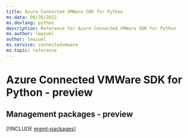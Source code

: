 ```yaml
---
title: Azure Connected VMWare SDK for Python
ms.data: 08/26/2022
ms.devlang: python
description: Reference for Azure Connected VMWare SDK for Python
ms.author: lmazuel
author: lmazuel
ms.service: connectedvmware
ms.topic: reference
---
```

# Azure Connected VMWare SDK for Python - preview

## Management packages - preview
[!INCLUDE [mgmt-packages](connected-vmware-mgmt-index.md)]